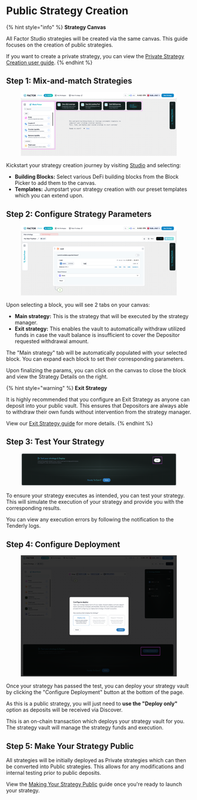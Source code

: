 # Public Strategy Creation

{% hint style="info" %}
**Strategy Canvas**

All Factor Studio strategies will be created via the same canvas. This guide focuses on the creation of public strategies.&#x20;

If you want to create a private strategy, you can view the [Private Strategy Creation user guide](../../studio/user-guide/private-strategy-creation.md).
{% endhint %}

## Step 1: Mix-and-match Strategies

<figure><img src="../../../.gitbook/assets/image (6).png" alt=""><figcaption></figcaption></figure>

Kickstart your strategy creation journey by visiting [Studio](https://studio.factor.fi/) and selecting:

* **Building Blocks:** Select various DeFi building blocks from the Block Picker to add them to the canvas.
* **Templates:** Jumpstart your strategy creation with our preset templates which you can extend upon.

## Step 2: Configure Strategy Parameters

<figure><img src="../../../.gitbook/assets/image (1) (1).png" alt=""><figcaption></figcaption></figure>

Upon selecting a block, you will see 2 tabs on your canvas:

* **Main strategy:** This is the strategy that will be executed by the strategy manager.
* **Exit strategy:** This enables the vault to automatically withdraw utilized funds in case the vault balance is insufficient to cover the Depositor requested withdrawal amount.

The "Main strategy" tab will be automatically populated with your selected block. You can expand each block to set their corresponding parameters.

Upon finalizing the params, you can click on the canvas to close the block and view the Strategy Details on the right.

{% hint style="warning" %}
**Exit Strategy**

It is highly recommended that you configure an Exit Strategy as anyone can deposit into your public vault. This ensures that Depositors are always able to withdraw their own funds without intervention from the strategy manager.

View our [Exit Strategy guide](create-an-exit-strategy.md) for more details.
{% endhint %}

## Step 3: Test Your Strategy

<figure><img src="../../../.gitbook/assets/image (5) (1) (1) (1) (1) (1).png" alt=""><figcaption></figcaption></figure>

To ensure your strategy executes as intended, you can test your strategy. This will simulate the execution of your strategy and provide you with the corresponding results.

You can view any execution errors by following the notification to the Tenderly logs.

## Step 4: Configure Deployment

<figure><img src="../../../.gitbook/assets/image (2) (1) (1) (1) (1) (1) (1) (1) (1).png" alt=""><figcaption></figcaption></figure>

Once your strategy has passed the test, you can deploy your strategy vault by clicking the "Configure Deployment" button at the bottom of the page.&#x20;

As this is a public strategy, you will just need to **use the "Deploy only"** option as deposits will be received via Discover.

This is an on-chain transaction which deploys your strategy vault for you. The strategy vault will manage the strategy funds and execution.

## Step 5: Make Your Strategy Public

All strategies will be initially deployed as Private strategies which can then be converted into Public strategies. This allows for any modifications and internal testing prior to public deposits.

View the [Making Your Strategy Public](making-your-strategy-public.md) guide once you're ready to launch your strategy.

